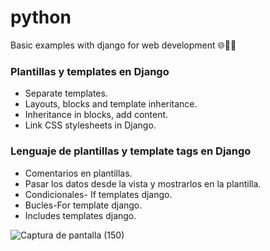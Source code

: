 # python
Basic examples with django for web development 🌐👨‍💻
 ### Plantillas y templates en Django
  -  Separate templates.
  - Layouts, blocks and template inheritance.
  - Inheritance in blocks, add content.
  - Link CSS stylesheets in Django.

 
### Lenguaje de plantillas y template tags en Django
- Comentarios en plantillas.
- Pasar los datos desde la vista y mostrarlos en la plantilla.
- Condicionales- If templates django.
- Bucles-For template django.
- Includes templates django.

![Captura de pantalla (150)](https://user-images.githubusercontent.com/46753453/90947673-e0b97f80-e3f4-11ea-9f17-e636d0e052a6.png)

